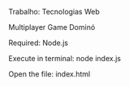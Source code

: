 Trabalho: Tecnologias Web

Multiplayer Game Dominó

Required: Node.js


Execute in terminal: node index.js

Open the file:  index.html



      



